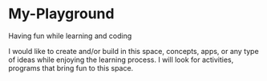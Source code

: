 # My-Playground
Having fun while learning and coding

I would like to create and/or build in this space, concepts, apps, or any type of ideas while enjoying the learning process.
 I will look for activities, programs that bring fun to this space. 
